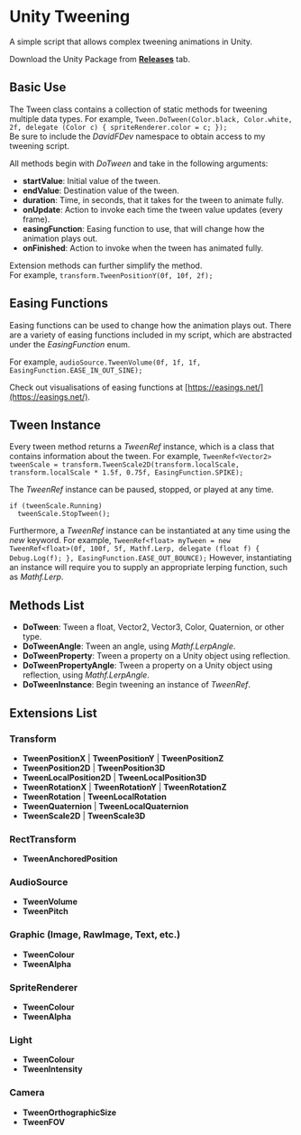 # Unity Tweening
A simple script that allows complex tweening animations in Unity.

Download the Unity Package from [**Releases**](https://github.com/DavidF-Dev/Unity-Tweening/releases/latest) tab.

## Basic Use
The Tween class contains a collection of static methods for tweening multiple data types.
For example, `Tween.DoTween(Color.black, Color.white, 2f, delegate (Color c) { spriteRenderer.color = c; });`
</br>Be sure to include the *DavidFDev* namespace to obtain access to my tweening script.

All methods begin with *DoTween* and take in the following arguments:
- **startValue**: Initial value of the tween.
- **endValue**: Destination value of the tween.
- **duration**: Time, in seconds, that it takes for the tween to animate fully.
- **onUpdate**: Action to invoke each time the tween value updates (every frame).
- **easingFunction**: Easing function to use, that will change how the animation plays out.
- **onFinished**: Action to invoke when the tween has animated fully.

Extension methods can further simplify the method.
</br>For example, `transform.TweenPositionY(0f, 10f, 2f);`

## Easing Functions
Easing functions can be used to change how the animation plays out. There are a variety of easing functions included in my script, which are abstracted under the *EasingFunction* enum.

For example, `audioSource.TweenVolume(0f, 1f, 1f, EasingFunction.EASE_IN_OUT_SINE);`

Check out visualisations of easing functions at [https://easings.net/](https://easings.net/).

## Tween Instance
Every tween method returns a *TweenRef* instance, which is a class that contains information about the tween.
For example, `TweenRef<Vector2> tweenScale = transform.TweenScale2D(transform.localScale, transform.localScale * 1.5f, 0.75f, EasingFunction.SPIKE);`

The *TweenRef* instance can be paused, stopped, or played at any time.
```
if (tweenScale.Running)
  tweenScale.StopTween();
```

Furthermore, a *TweenRef* instance can be instantiated at any time using the *new* keyword.
For example, `TweenRef<float> myTween = new TweenRef<float>(0f, 100f, 5f, Mathf.Lerp, delegate (float f) { Debug.Log(f); }, EasingFunction.EASE_OUT_BOUNCE);`
However, instantiating an instance will require you to supply an appropriate lerping function, such as *Mathf.Lerp*.

## Methods List
- **DoTween**: Tween a float, Vector2, Vector3, Color, Quaternion, or other type.
- **DoTweenAngle**: Tween an angle, using *Mathf.LerpAngle*.
- **DoTweenProperty**: Tween a property on a Unity object using reflection.
- **DoTweenPropertyAngle**: Tween a property on a Unity object using reflection, using *Mathf.LerpAngle*.
- **DoTweenInstance**: Begin tweening an instance of *TweenRef*.

## Extensions List
### Transform
- **TweenPositionX** | **TweenPositionY** | **TweenPositionZ**
- **TweenPosition2D** | **TweenPosition3D**
- **TweenLocalPosition2D** | **TweenLocalPosition3D**
- **TweenRotationX** | **TweenRotationY** | **TweenRotationZ**
- **TweenRotation** | **TweenLocalRotation**
- **TweenQuaternion** | **TweenLocalQuaternion**
- **TweenScale2D** | **TweenScale3D**

### RectTransform
- **TweenAnchoredPosition**

### AudioSource
- **TweenVolume**
- **TweenPitch**

### Graphic (Image, RawImage, Text, etc.)
- **TweenColour**
- **TweenAlpha**

### SpriteRenderer
- **TweenColour**
- **TweenAlpha**

### Light
- **TweenColour**
- **TweenIntensity**

### Camera
- **TweenOrthographicSize**
- **TweenFOV**
